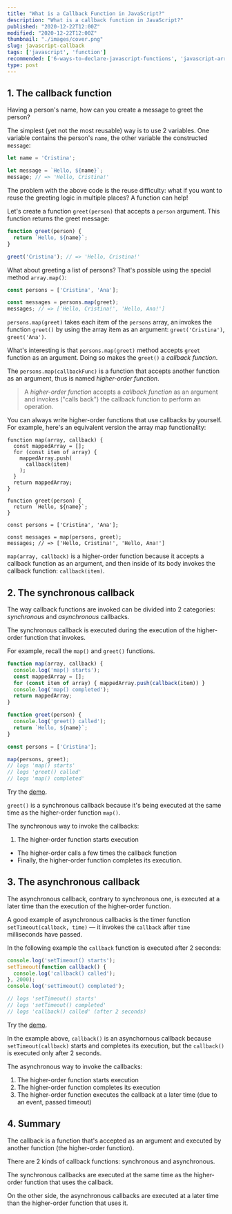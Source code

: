 ```yaml
---
title: "What is a Callback Function in JavaScript?"
description: "What is a callback function in JavaScript?"
published: "2020-12-22T12:00Z"
modified: "2020-12-22T12:00Z"
thumbnail: "./images/cover.png"
slug: javascript-callback
tags: ['javascript', 'function']
recommended: ['6-ways-to-declare-javascript-functions', 'javascript-arrow-functions']
type: post
---
```


## 1. The callback function

Having a person's name, how can you create a message to greet the person?  

The simplest (yet not the most reusable) way is to use 2 variables. One variable contains the person's `name`, the other variable
the constructed `message`:

```javascript
let name = 'Cristina';

let message = `Hello, ${name}`;
message; // => 'Hello, Cristina!'
```

The problem with the above code is the reuse difficulty: what if you want to reuse the greeting logic in multiple places? A function can help!

Let's create a function `greet(person)` that accepts a `person` argument. This function returns the greet message:

```javascript
function greet(person) {
  return `Hello, ${name}`;
}

greet('Cristina'); // => 'Hello, Cristina!'
```

What about greeting a list of persons? That's possible using the special method `array.map()`:

```javascript
const persons = ['Cristina', 'Ana'];

const messages = persons.map(greet);
messages; // => ['Hello, Cristina!', 'Hello, Ana!'] 
```

`persons.map(greet)` takes each item of the `persons` array, an invokes the function `greet()` by using the array item as an argument: `greet('Cristina')`, `greet('Ana')`.  

What's interesting is that `persons.map(greet)` method accepts `greet` function as an argument. Doing so makes the `greet()` a *callback function*.  

The `persons.map(callbackFunc)` is a function that accepts another function as an argument, thus is named *higher-order function*.  

> A *higher-order function* accepts a *callback function* as an argument and invokes ("calls back") the callback function to perform an operation.  

You can always write higher-order functions that use callbacks by yourself. For example, here's an equivalent version the array map functionality:

```javascript{5}
function map(array, callback) {
  const mappedArray = [];
  for (const item of array) { 
    mappedArray.push(
      callback(item)
    );
  }
  return mappedArray;
}

function greet(person) {
  return `Hello, ${name}`;
}

const persons = ['Cristina', 'Ana'];

const messages = map(persons, greet);
messages; // => ['Hello, Cristina!', 'Hello, Ana!'] 
```

`map(array, callback)` is a higher-order function because it accepts a callback function as an argument, and then inside of its body invokes the callback function: `callback(item)`.  

## 2. The synchronous callback

The way callback functions are invoked can be divided into 2 categories: *synchronous* and *asynchronous* callbacks.  

The synchronous callback is executed during the execution of the higher-order function that invokes.  

For example, recall the `map()` and `greet()` functions.  

```javascript
function map(array, callback) {
  console.log('map() starts');
  const mappedArray = [];
  for (const item of array) { mappedArray.push(callback(item)) }
  console.log('map() completed');
  return mappedArray;
}

function greet(person) {
  console.log('greet() called');
  return `Hello, ${name}`;
}

const persons = ['Cristina'];

map(persons, greet);
// logs 'map() starts'
// logs 'greet() called'
// logs 'map() completed'
```

Try the [demo](https://jsitor.com/MZVUzLzql).  

`greet()` is a synchronous callback because it's being executed at the same time as the higher-order function `map()`.  

The synchronous way to invoke the callbacks:  

1. The higher-order function starts execution
* The higher-order calls a few times the callback function 
* Finally, the higher-order function completes its execution.  

## 3. The asynchronous callback

The asynchronous callback, contrary to synchronous one, is executed at a later time than the execution of the higher-order function.  

A good example of asynchronous callbacks is the timer function `setTimeout(callback, time)` &mdash; it invokes the `callback` after `time` milliseconds have passed.  

In the following example the `callback` function is executed after 2 seconds:

```javascript
console.log('setTimeout() starts');
setTimeout(function callback() {
  console.log('callback() called');
}, 2000);
console.log('setTimeout() completed');

// logs 'setTimeout() starts'
// logs 'setTimeout() completed'
// logs 'callback() called' (after 2 seconds)
```

Try the [demo](https://jsitor.com/MhhozrnIj).  

In the example above, `callback()` is an asynchornous callback because `setTimeout(callback)` starts and completes its execution, but the `callback()` is executed only after 2 seconds.  

The asynchronous way to invoke the callbacks:

1. The higher-order function starts execution
2. The higher-order function completes its execution
3. The higher-order function executes the callback at a later time (due to an event, passed timeout)

## 4. Summary

The callback is a function that's accepted as an argument and executed by another function (the higher-order function).  

There are 2 kinds of callback functions: synchronous and asynchronous.  

The synchronous callbacks are executed at the same time as the higher-order function that uses the callback. 

On the other side, the asynchronous callbacks are executed at a later time than the higher-order function that uses it.  